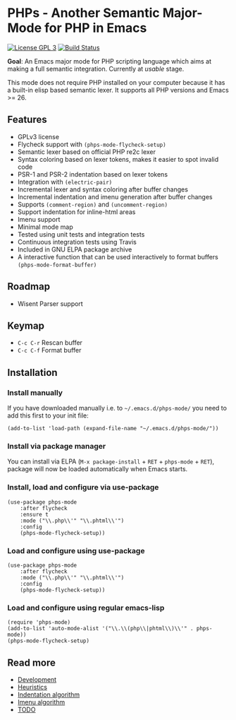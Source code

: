 # PHPs - Another Semantic Major-Mode for PHP in Emacs

[![License GPL 3](https://img.shields.io/badge/license-GPL_3-green.svg)](https://www.gnu.org/licenses/gpl-3.0.txt)
[![Build Status](https://travis-ci.org/cjohansson/emacs-phps-mode.svg?branch=master)](https://travis-ci.org/cjohansson/emacs-phps-mode)

**Goal**: An Emacs major mode for PHP scripting language which aims at making a full semantic integration. Currently at *usable* stage.

This mode does not require PHP installed on your computer because it has a built-in elisp based semantic lexer. It supports all PHP versions and Emacs >= 26.

## Features

* GPLv3 license
* Flycheck support with `(phps-mode-flycheck-setup)`
* Semantic lexer based on official PHP re2c lexer
* Syntax coloring based on lexer tokens, makes it easier to spot invalid code
* PSR-1 and PSR-2 indentation based on lexer tokens
* Integration with `(electric-pair)`
* Incremental lexer and syntax coloring after buffer changes
* Incremental indentation and imenu generation after buffer changes
* Supports `(comment-region)` and `(uncomment-region)`
* Support indentation for inline-html areas
* Imenu support
* Minimal mode map
* Tested using unit tests and integration tests
* Continuous integration tests using Travis
* Included in GNU ELPA package archive
* A interactive function that can be used interactively to format buffers `(phps-mode-format-buffer)`

## Roadmap

* Wisent Parser support

## Keymap

* `C-c C-r` Rescan buffer
* `C-c C-f` Format buffer

## Installation

### Install manually

If you have downloaded manually i.e. to `~/.emacs.d/phps-mode/` you need to add this first to your init file:

``` emacs-lisp
(add-to-list 'load-path (expand-file-name "~/.emacs.d/phps-mode/"))
```

### Install via package manager

You can install via ELPA (`M-x package-install` + `RET` + `phps-mode` + `RET`), package will now be loaded automatically when Emacs starts.

### Install, load and configure via use-package

``` emacs-lisp
(use-package phps-mode
    :after flycheck
    :ensure t
    :mode ("\\.php\\'" "\\.phtml\\'")
    :config
    (phps-mode-flycheck-setup))
```

### Load and configure using use-package

``` emacs-lisp
(use-package phps-mode
    :after flycheck
    :mode ("\\.php\\'" "\\.phtml\\'")
    :config
    (phps-mode-flycheck-setup))
```

### Load and configure using regular emacs-lisp
``` emacs-lisp
(require 'phps-mode)
(add-to-list 'auto-mode-alist '("\\.\\(php\\|phtml\\)\\'" . phps-mode))
(phps-mode-flycheck-setup)
```

## Read more

* [Development](docs/development.md)
* [Heuristics](docs/heuristics.md)
* [Indentation algorithm](docs/indentation.md)
* [Imenu algorithm](docs/imenu.md)
* [TODO](docs/todo.md)
